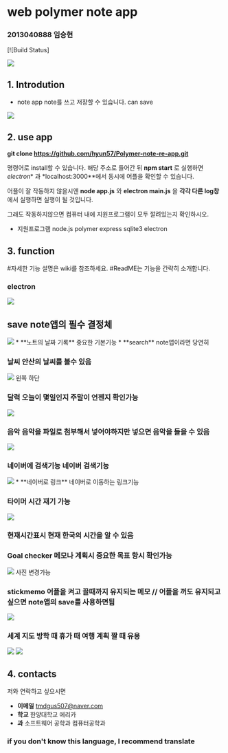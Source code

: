 # web polymer note app
### 2013040888 임승현
[![Build Status]

<img src = "/images/logo.jpg" />


## 1. Introdution
* note app
note를 쓰고 저장할 수 있습니다. can save

<a>
<img src = "/images/main.png" />
</a>

## 2. use app
**git clone https://github.com/hyun57/Polymer-note-re-app.git**

명령어로 install할 수 있습니다.
해당 주소로 들어간 뒤 **npm start** 로 실행하면
 *electron** 과 *localhost:3000**에서 동시에 어플을 확인할 수 있습니다.

어플이 잘 작동하지 않을시엔 **node app.js** 와 **electron main.js** 을 **각각 다른 log창** 에서 실행하면 실행이 될 것입니다.

그래도 작동하지않으면 컴퓨터 내에 지원프로그램이 모두 깔려있는지 확인하시오.
* 지원프로그램
node.js
polymer
express
sqlite3
electron


## 3. function

#자세한 기능 설명은 wiki를 참조하세요.
#ReadME는 기능을 간략히 소개합니다.

### electron
<img src = "/images/app.png" />


## **save** note앱의 필수 결정체
<img src = "/images/main.png" />
* **노트의 날짜 기록** 중요한 기본기능
* **search** note앱이라면 당연히

### **날씨** 안산의 날씨를 볼수 있음
<img src = "/images/main.png" />
왼쪽 하단

### **달력** 오늘이 몇일인지 주말이 언젠지 확인가능
<img src = "/images/calender.png" />

### **음악** 음악을 파일로 첨부해서 넣어야하지만 넣으면 음악을 들을 수 있음
<img src = "/images/musicplay.png" />


### **네이버에 검색기능** 네이버 검색기능
<img src = "/images/naver.png" />
* **네이버로 링크** 네이버로 이동하는 링크기능

### **타이머** 시간 재기 가능
<img src = "/images/time.png" />

### **현재시간표시** 현재 한국의 시간을 알 수 있음
### **Goal checker** 메모나 계획시 중요한 목표 항시 확인가능
<img src = "/images/dream.png" />
사진 변경가능

### **stickmemo** 어플을 켜고 끌때까지 유지되는 메모 // 어플을 꺼도 유지되고 싶으면 note앱의 save를 사용하면됨
<img src = "/images/main.png" />

### **세계 지도** 방학 때 휴가 때 여행 계획 짤 때 유용
<img src = "/images/world.png" />
<img src = "/images/worldload.png" />




## 4. contacts
저와 연락하고 싶으시면
* **이메일** tmdgus507@naver.com
* **학교** 한양대학교 에리카
* **과** 소프트웨어 공학과 컴퓨터공학과

### if you don't know this language, I recommend translate
